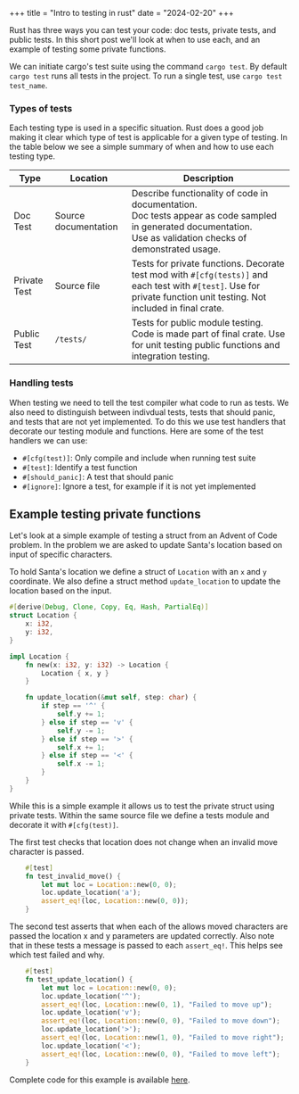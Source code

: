 +++
title = "Intro to testing in rust"
date = "2024-02-20"
+++

Rust has three ways you can test your code: doc tests, private tests, and public tests. In this short post we'll look at when to use each, and an example of testing some private functions.

We can initiate cargo's test suite using the command `cargo test`. By default `cargo test` runs all tests in the project. To run a single test, use `cargo test test_name`.

### Types of tests
Each testing type is used in a specific situation. Rust does a good job making it clear which type of test is applicable for a given type of testing. In the table below we see a simple summary of when and how to use each testing type.

| **Type**      | **Location**            | **Description**                                                                                                                                                         |
|---------------|-------------------------|-------------------------------------------------------------------------------------------------------------------------------------------------------------------------|
| Doc Test      | Source documentation | Describe functionality of code in documentation. <br/>Doc tests appear as code sampled in generated documentation. <br/>Use as validation checks of demonstrated usage. |
| Private Test  | Source file             | Tests for private functions. Decorate test mod with `#[cfg(tests)]` and each test with `#[test]`. Use for private function unit testing. Not included in final crate.   |
| Public Test   | `/tests/`       | Tests for public module testing. Code is made part of final crate. Use for unit testing public functions and integration testing.                                       |

### Handling tests
When testing we need to tell the test compiler what code to run as tests. We also need to distinguish between indivdual tests, tests that should panic, and tests that are not yet implemented. To do this we use test handlers that decorate our testing module and functions. Here are some of the test handlers we can use:

- `#[cfg(test)]`: Only compile and include when running test suite
- `#[test]`: Identify a test function
- `#[should_panic]`: A test that should panic
- `#[ignore]`: Ignore a test, for example if it is not yet implemented

## Example testing private functions
Let's look at a simple example of testing a struct from an Advent of Code problem. In the problem we are asked to update Santa's location based on input of specific characters.

To hold Santa's location we define a struct of `Location` with an `x` and `y` coordinate. We also define a struct method `update_location` to update the location based on the input.


```rust
#[derive(Debug, Clone, Copy, Eq, Hash, PartialEq)]
struct Location {
    x: i32,
    y: i32,
}

impl Location {
    fn new(x: i32, y: i32) -> Location {
        Location { x, y }
    }

    fn update_location(&mut self, step: char) {
        if step == '^' {
            self.y += 1;
        } else if step == 'v' {
            self.y -= 1;
        } else if step == '>' {
            self.x += 1;
        } else if step == '<' {
            self.x -= 1;
        }
    }
}
```

While this is a simple example it allows us to test the private struct using private tests. Within the same source file we define a tests module and decorate it with `#[cfg(test)]`.

The first test checks that location does not change when an invalid move character is passed.
```rust
    #[test]
    fn test_invalid_move() {
        let mut loc = Location::new(0, 0);
        loc.update_location('a');
        assert_eq!(loc, Location::new(0, 0));
    }
```

The second test asserts that when each of the allows moved characters are passed the location x and y parameters are updated correctly. Also note that in these tests a message is passed to each `assert_eq!`. This helps see which test failed and why.
```rust
    #[test]
    fn test_update_location() {
        let mut loc = Location::new(0, 0);
        loc.update_location('^');
        assert_eq!(loc, Location::new(0, 1), "Failed to move up");
        loc.update_location('v');
        assert_eq!(loc, Location::new(0, 0), "Failed to move down");
        loc.update_location('>');
        assert_eq!(loc, Location::new(1, 0), "Failed to move right");
        loc.update_location('<');
        assert_eq!(loc, Location::new(0, 0), "Failed to move left");
    }
```

Complete code for this example is available [here](https://github.com/kolasniwash/rusty-bits/blob/main/intro-testing/main.rs).